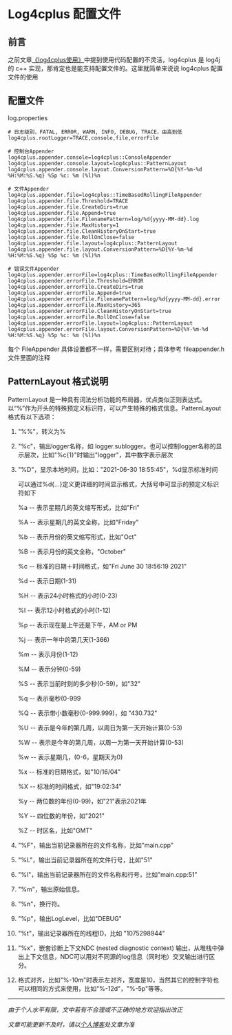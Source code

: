 # Log4cplus 配置文件

## 前言

之前文章[《log4cplus使用》](006_log4cplus.md)中提到使用代码配置的不灵活，log4cplus 是 log4j 的 c++ 实现，那肯定也是能支持配置文件的。这里就简单来说说 log4cplus 配置文件的使用



## 配置文件

log.properties

```properties
# 日志级别，FATAL, ERROR, WARN, INFO, DEBUG, TRACE，由高到低
log4cplus.rootLogger=TRACE,console,file,errorFile

# 控制台Appender
log4cplus.appender.console=log4cplus::ConsoleAppender
log4cplus.appender.console.layout=log4cplus::PatternLayout
log4cplus.appender.console.layout.ConversionPattern=%D{%Y-%m-%d %H:%M:%S.%q} %5p %c: %m (%l)%n

# 文件Appender
log4cplus.appender.file=log4cplus::TimeBasedRollingFileAppender
log4cplus.appender.file.Threshold=TRACE
log4cplus.appender.file.CreateDirs=true
log4cplus.appender.file.Append=true
log4cplus.appender.file.FilenamePattern=log/%d{yyyy-MM-dd}.log
log4cplus.appender.file.MaxHistory=1
log4cplus.appender.file.CleanHistoryOnStart=true
log4cplus.appender.file.RollOnClose=false
log4cplus.appender.file.layout=log4cplus::PatternLayout
log4cplus.appender.file.layout.ConversionPattern=%D{%Y-%m-%d %H:%M:%S.%q} %5p %c: %m (%l)%n

# 错误文件Appender
log4cplus.appender.errorFile=log4cplus::TimeBasedRollingFileAppender
log4cplus.appender.errorFile.Threshold=ERROR
log4cplus.appender.errorFile.CreateDirs=true
log4cplus.appender.errorFile.Append=true
log4cplus.appender.errorFile.FilenamePattern=log/%d{yyyy-MM-dd}.error
log4cplus.appender.errorFile.MaxHistory=365
log4cplus.appender.errorFile.CleanHistoryOnStart=true
log4cplus.appender.errorFile.RollOnClose=false
log4cplus.appender.errorFile.layout=log4cplus::PatternLayout
log4cplus.appender.errorFile.layout.ConversionPattern=%D{%Y-%m-%d %H:%M:%S.%q} %5p %c: %m (%l)%n
```

每个 FileAppender 具体设置都不一样，需要区别对待；具体参考 fileappender.h 文件里面的注释



## PatternLayout 格式说明

PatternLayout 是一种具有词法分析功能的布局器，优点类似正则表达式。以“%”作为开头的特殊预定义标识符，可以产生特殊的格式信息。PatternLayout 格式有以下选项：

1. "%%"，转义为% 

2. "%c"，输出logger名称，如 logger.sublogger。也可以控制logger名称的显示层次，比如"%c{1}"时输出"logger"，其中数字表示层次

3. "%D"，显示本地时间，比如："2021-06-30 18:55:45"，%d显示标准时间

   可以通过%d{...}定义更详细的时间显示格式，大括号中可显示的预定义标识符如下

   %a -- 表示星期几的英文缩写形式，比如"Fri"

   %A -- 表示星期几的英文全称，比如"Friday"

   %b -- 表示月份的英文缩写形式，比如"Oct"

   %B -- 表示月份的英文全称，"October"

   %c --  标准的日期＋时间格式，如"Fri June 30 18:56:19 2021"

   %d -- 表示日期(1-31)

   %H -- 表示24小时格式的小时(0-23)

   %I -- 表示12小时格式的小时(1-12)

   %p -- 表示现在是上午还是下午，AM or PM

   %j -- 表示一年中的第几天(1-366)

   %m -- 表示月份(1-12)

   %M -- 表示分钟(0-59)

   %S -- 表示当前时刻的多少秒(0-59)，如"32"

   %q -- 表示毫秒(0-999

   %Q -- 表示带小数毫秒(0-999.999)，如 "430.732"

   %U -- 表示是今年的第几周，以周日为第一天开始计算(0-53)

   %W -- 表示是今年的第几周，以周一为第一天开始计算(0-53)

   %w -- 表示星期几，(0-6，星期天为0)

   %x -- 标准的日期格式，如"10/16/04"

   %X -- 标准的时间格式，如"19:02:34"

   %y -- 两位数的年份(0-99)，如"21"表示2021年

   %Y -- 四位数的年份，如"2021"

   %Z -- 时区名，比如"GMT"

4. "%F"，输出当前记录器所在的文件名称，比如"main.cpp"

5. "%L"，输出当前记录器所在的文件行号，比如"51"

6. "%l"，输出当前记录器所在的文件名称和行号，比如"main.cpp:51"

7. "%m"，输出原始信息。

8. "%n"，换行符。

9. "%p"，输出LogLevel，比如"DEBUG"

10. "%t"，输出记录器所在的线程ID，比如 "1075298944"

11. "%x"，嵌套诊断上下文NDC (nested diagnostic context) 输出，从堆栈中弹出上下文信息，NDC可以用对不同源的log信息（同时地）交叉输出进行区分。

12. 格式对齐，比如"%-10m"时表示左对齐，宽度是10，当然其它的控制字符也可以相同的方式来使用，比如"%-12d"，"%-5p"等等。







***

*由于个人水平有限，文中若有不合理或不正确的地方欢迎指出改正*

*文章可能更新不及时，请以[个人博客](https://zcteo.top/)处文章为准*
